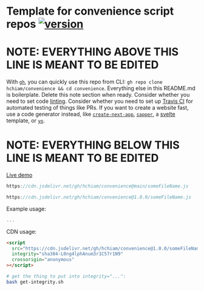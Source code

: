 # Template for convenience script repos [![version](https://img.shields.io/github/release/hchiam/convenience)](https://github.com/hchiam/convenience/releases)

# **NOTE: EVERYTHING ABOVE THIS LINE IS MEANT TO BE EDITED**

With [`gh`](https://github.com/hchiam/learning-gh), you can quickly use this repo from CLI: `gh repo clone hchiam/convenience && cd convenience`. Everything else in this README.md is boilerplate. Delete this note section when ready. Consider whether you need to set code [linting](https://github.com/hchiam/learning-eslint-google). Consider whether you need to set up [Travis CI](https://github.com/hchiam/learning-travis) for automated testing of things like PRs. If you want to create a website fast, use a code generator instead, like [`create-next-app`](https://github.com/hchiam/learning-nextjs), [`sapper`](https://github.com/hchiam/learning-sapper), a [svelte](https://github.com/hchiam/learning-svelte) template, or [`yo`](https://yeoman.io/generators).

# **NOTE: EVERYTHING BELOW THIS LINE IS MEANT TO BE EDITED**

[Live demo](https://codepen.io/hchiam/pen/...)

```js
https://cdn.jsdelivr.net/gh/hchiam/convenience@main/someFileName.js
```

```js
https://cdn.jsdelivr.net/gh/hchiam/convenience@1.0.0/someFileName.js
```

Example usage:

```js
...
```

CDN usage:

```html
<script
  src="https://cdn.jsdelivr.net/gh/hchiam/convenience@1.0.0/someFileName.js"
  integrity="sha384-L0ng4lphAnum3r1C57r1N9"
  crossorigin="anonymous"
></script>
```

<!-- uncomment the part with someFileName.js in get-integrity.sh and edit the file name as needed: -->

```bash
# get the thing to put into integrity="...":
bash get-integrity.sh
```
